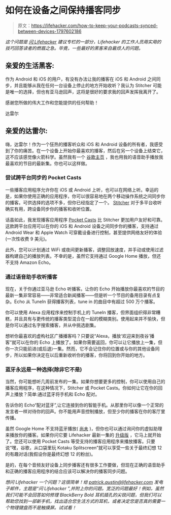 # 如何在设备之间保持播客同步

> 原文：<https://lifehacker.com/how-to-keep-your-podcasts-synced-between-devices-1797602186>

*这个问题是* [*问 Lifehacker*](http://lifehacker.com/tag/ask-lifehacker) *建议专栏的一部分，Lifehacker 的工作人员用实用的技巧回答读者的燃眉之急。毕竟，一些最好的黑客来自最烦人的问题。*



## 亲爱的生活黑客:

作为 Android 和 iOS 的用户，有没有办法让我的播客在 iOS 和 Android 之间同步，并且能够从我在任何一台设备上停止的地方开始收听？我认为 Stitcher 可能是唯一的选择，但也有亚马逊回声，这将是很好的要求我的回声发挥我离开了。

感谢您所做的伟大工作和您能提供的任何帮助！

达雷尔

## 亲爱的达雷尔:

嗨，达雷尔！作为一个狂热的播客听众和 iOS 和 Android 设备的所有者，我感受到了你的痛苦。在一个设备上开始你最喜欢的播客，然后在另一个设备上结束它，这不应该感觉像火箭科学。虽然我有一个 [谷歌主页](http://gizmodo.com/google-home-breaks-up-domestic-dispute-by-calling-the-p-1796755905) ，我也用我的语音助手播放我最喜欢的节目的最新集。你也可以这样做。

### 尝试跨平台同步的 Pocket Casts

一些播客应用程序允许你在 iOS 或 Android 上听，也可以在网络上听。幸运的是，如果你使用正确的应用程序，你可以很容易地在两个移动操作系统之间同步你的播客。可供选择的选项不多，但你已经指定了一个。 [Stitcher](https://www.stitcher.com/) 对于多平台收听确实有用，跨设备同步你的播客和收听位置。

话虽如此，我发现播客应用程序 [Pocket Casts](https://www.shiftyjelly.com/pocketcasts/) 比 Stitcher 更加用户友好和可靠。这款跨平台应用可以在你的 iOS 和 Android 设备之间同步你的播客，支持通过 Android Wear 和 Apple Watch 可穿戴设备进行控制，甚至提供网络友好的体验(一次性收费 9 美元)。

此外，您可以计划通过 WiFi 或夜间更新播客，调整回放速度，并手动或使用过滤器构建自己的播放列表。不幸的是，虽然它支持通过 Google Home 播放，但还不支持 Amazon Echo。

### 通过语音助手收听播客

现在，关于你通过亚马逊 Echo 听播客。让你的 Echo 开始播放你最喜欢的节目的最新一集非常容易——非常适合新闻播客——但是听一个节目的备用目录有点复杂。Echo 从 TuneIn 获得播客列表，tune in 的曲目中有超过 500 万个播客。

你可以使用 Alexa 应用程序来控制手机上的 TuneIn 播客，但界面组织得非常糟糕，并且具有与更传统的播客类型混合在一起的模糊类别。使用起来并不愉快，但是你可以通过名字搜索播客，并从中挑选剧集。

想听你最喜欢的虚构社区广播播客吗？只要说“Alexa，播放‘欢迎来到夜谷’播客”就可以在你的 Echo 上播放了。如果你需要返回，你可以让它播放上一集，但你一次只能前进(或后退)一集。然而，它不会记住你的位置或与你的其他设备同步，所以如果你决定在以后重新收听你的播客，你将回到你开始的地方。

### 蓝牙永远是一种选择(除非它不是)

当然，你可能想听几周前发布的一集。如果你想要更多的控制，你可以使用自己的播客应用程序，在这种情况下，Stitcher 或 Pocket Casts。你如何让它在你的回声上播放？简单:通过蓝牙将手机和 Echo 配对。

告诉你的 Echo“配对蓝牙”,让它连接到你的智能手机。从那里你可以像一个正常的发言者一样对待你的回声。你不能用声音控制播放，但至少你的播客在你的客厅里传播。

虽然 Google Home 不支持蓝牙播放( [尚未](https://www.theverge.com/circuitbreaker/2017/6/30/15905840/google-home-bluetooth-update-music-streaming-available-now) )，但你也可以通过询问你的虚拟助理来播放你的播客。如果你问它要 Lifehacker 最新一集的 [升级版](http://lifehacker.com/c/the-show) ，它马上就开始了。您还可以使用 Pocket Casts 等受支持的播客应用程序来播放播客。只要说“嘿，谷歌，从口袋里玩 Kotaku Splitscreen”就可以享受一些关于最终幻想 12 的有趣对话(我假设你是最终幻想 12 的粉丝)。

是的，在每个音频友好设备上同步播客还有很多工作要做，但现在正确的语音助手和正确的播客应用程序的结合应该可以解决你的播客同步问题。

*想问 Lifehacker 一个问题？这很简单！给 patrick.austin@lifehacker.com 发电子邮件，主题是“问 Lifehacker ”,并附上你的问题。宽泛的问题最好！例如，虽然我们可能不会回答如何修理 BlackBerry Bold 耳机插孔的尖锐问题，但我们可以帮助您找到一部新手机，找出适合您生活方式的耳机，或者决定您是否真的需要一个物理键盘而不是触摸屏。试试看！*